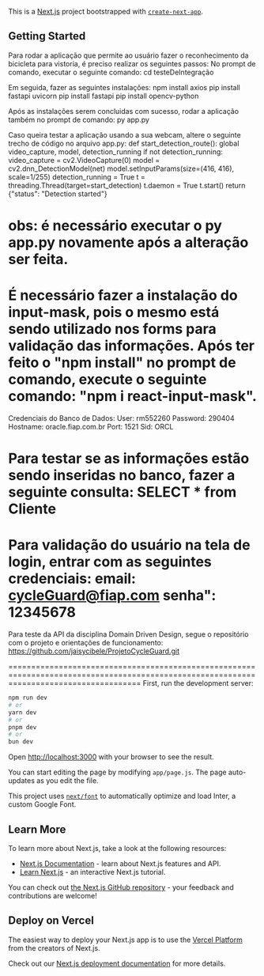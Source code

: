 This is a [Next.js](https://nextjs.org/) project bootstrapped with [`create-next-app`](https://github.com/vercel/next.js/tree/canary/packages/create-next-app).

## Getting Started

Para rodar a aplicação que permite ao usuário fazer o reconhecimento da bicicleta para vistoria, é preciso realizar os seguintes passos:
No prompt de comando, executar o seguinte comando: cd testeDeIntegração

Em seguida, fazer as seguintes instalações:
npm install axios
pip install fastapi uvicorn
pip install fastapi
pip install opencv-python

Após as instalações serem concluidas com sucesso, rodar a aplicação também no prompt de comando:
py app.py

Caso queira testar a aplicação usando a sua webcam, altere o seguinte trecho de código no arquivo app.py:
def start_detection_route():
    global video_capture, model, detection_running
    if not detection_running:
        video_capture = cv2.VideoCapture(0) 
        model = cv2.dnn_DetectionModel(net)
        model.setInputParams(size=(416, 416), scale=1/255)
        detection_running = True
        t = threading.Thread(target=start_detection)
        t.daemon = True
        t.start()
    return {"status": "Detection started"}

obs: é necessário executar o py app.py novamente após a alteração ser feita.
=========================================================================================================================================

É necessário fazer a instalação do input-mask, pois o mesmo está sendo utilizado nos forms para validação das informações. 
Após ter feito o "npm install" no prompt de comando, execute o seguinte comando: "npm i react-input-mask".
=========================================================================================================================================

Credenciais do Banco de Dados:
User: rm552260
Password: 290404
Hostname: oracle.fiap.com.br
Port: 1521
Sid: ORCL

Para testar se as informações estão sendo inseridas no banco, fazer a seguinte consulta: SELECT * from Cliente
=========================================================================================================================================

Para validação do usuário na tela de login, entrar com as seguintes credenciais:
email: cycleGuard@fiap.com
senha": 12345678
=========================================================================================================================================

Para teste da API da disciplina Domain Driven Design, segue o repositório com o projeto e orientações de funcionamento:
https://github.com/jaisycibele/ProjetoCycleGuard.git

=========================================================================================================================================
First, run the development server:

```bash
npm run dev
# or
yarn dev
# or
pnpm dev
# or
bun dev
```

Open [http://localhost:3000](http://localhost:3000) with your browser to see the result.

You can start editing the page by modifying `app/page.js`. The page auto-updates as you edit the file.

This project uses [`next/font`](https://nextjs.org/docs/basic-features/font-optimization) to automatically optimize and load Inter, a custom Google Font.

## Learn More

To learn more about Next.js, take a look at the following resources:

- [Next.js Documentation](https://nextjs.org/docs) - learn about Next.js features and API.
- [Learn Next.js](https://nextjs.org/learn) - an interactive Next.js tutorial.

You can check out [the Next.js GitHub repository](https://github.com/vercel/next.js/) - your feedback and contributions are welcome!

## Deploy on Vercel

The easiest way to deploy your Next.js app is to use the [Vercel Platform](https://vercel.com/new?utm_medium=default-template&filter=next.js&utm_source=create-next-app&utm_campaign=create-next-app-readme) from the creators of Next.js.

Check out our [Next.js deployment documentation](https://nextjs.org/docs/deployment) for more details.
